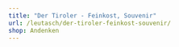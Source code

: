 ```yaml
---
title: "Der Tiroler - Feinkost, Souvenir"
url: /leutasch/der-tiroler-feinkost-souvenir/
shop: Andenken
---
```

